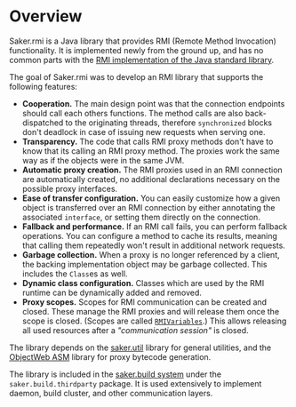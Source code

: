 # Overview

Saker.rmi is a Java library that provides RMI (Remote Method Invocation) functionality. It is implemented newly from the ground up, and has no common parts with the [RMI implementation of the Java standard library](https://docs.oracle.com/javase/8/docs/api/java/rmi/package-summary.html).

The goal of Saker.rmi was to develop an RMI library that supports the following features:

* **Cooperation.** The main design point was that the connection endpoints should call each others functions. The method calls are also back-dispatched to the originating threads, therefore `synchronized` blocks don't deadlock in case of issuing new requests when serving one.
* **Transparency.** The code that calls RMI proxy methods don't have to know that its calling an RMI proxy method. The proxies work the same way as if the objects were in the same JVM.
* **Automatic proxy creation.** The RMI proxies used in an RMI connection are automatically created, no additional declarations necessary on the possible proxy interfaces.
* **Ease of transfer configuration.** You can easily customize how a given object is transferred over an RMI connection by either annotating the associated `interface`, or setting them directly on the connection.
* **Fallback and performance.** If an RMI call fails, you can perform fallback operations. You can configure a method to cache its results, meaning that calling them repeatedly won't result in additional network requests.
* **Garbage collection.** When a proxy is no longer referenced by a client, the backing implementation object may be garbage collected. This includes the `Class`es as well.
* **Dynamic class configuration.** Classes which are used by the RMI runtime can be dynamically added and removed.
* **Proxy scopes.** Scopes for RMI communication can be created and closed. These manage the RMI proxies and will release them once the scope is closed. (Scopes are called [`RMIVariables`](/javadoc/saker/rmi/connection/RMIVariables.html).) This allows releasing all used resources after a *"communication session"* is closed.

The library depends on the [saker.util](root:/saker.util/index.html) library for general utilities, and the [ObjectWeb ASM](https://asm.ow2.io/) library for proxy bytecode generation.

The library is included in the [saker.build system](root:/saker.build/index.html) under the `saker.build.thirdparty` package. It is used extensively to implement daemon, build cluster, and other communication layers.
